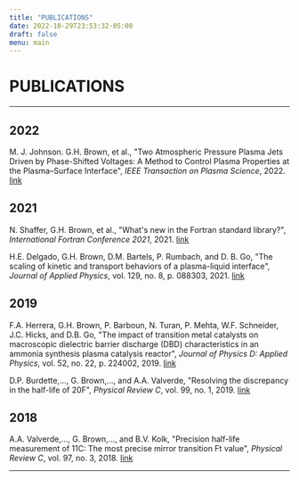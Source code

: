 ```yaml
---
title: "PUBLICATIONS"
date: 2022-10-29T23:53:32-05:00
draft: false
menu: main
---
```


# PUBLICATIONS

---

## 2022

M. J. Johnson. <span class="themecolor">G.H. Brown</span>, et al.,
"Two Atmospheric Pressure Plasma Jets Driven by Phase-Shifted
Voltages: A Method to Control Plasma Properties at the
Plasma–Surface Interface",
*IEEE Transaction on Plasma Science*, 2022.
<a class="mainlink" href="https://ieeexplore.ieee.org/document/9866674" target="_blank"> link </a>


## 2021

N. Shaffer, <span class="themecolor">G.H. Brown</span>, et al.,
"What's new in the Fortran standard library?",
*International Fortran Conference 2021*, 2021.
<a class="mainlink" href="https://tcevents.chem.uzh.ch/event/14/co" target="_blank"> link </a>

H.E. Delgado, <span class="themecolor">G.H. Brown</span>, D.M. Bartels, P. Rumbach, and D. B. Go,
"The scaling of kinetic and transport behaviors of a plasma-liquid interface",
*Journal of Applied Physics*,
vol. 129, no. 8, p. 088303, 2021.
<a class="mainlink" href="https://aip.scitation.org/doi/abs/10.1063/5.0040163" target="_blank"> link </a>


## 2019

F.A. Herrera, <span class="themecolor">G.H. Brown</span>, P. Barboun, N. Turan, P. Mehta, W.F. Schneider,
J.C. Hicks, and D.B. Go, "The impact of transition metal catalysts on macroscopic dielectric barrier discharge (DBD) characteristics in an ammonia synthesis plasma catalysis reactor",
*Journal of Physics D: Applied Physics*,
vol. 52, no. 22, p. 224002, 2019.
<a class="mainlink" href="https://iopscience.iop.org/article/10.1088/1361-6463/ab0c58/meta" target="_blank"> link </a>

D.P. Burdette,..., <span class="themecolor"> G. Brown</span>,..., and A.A. Valverde,
"Resolving the discrepancy in the half-life of 20F",
*Physical Review C*, vol. 99, no. 1, 2019.
<a class="mainlink" href="https://journals.aps.org/prc/abstract/10.1103/PhysRevC.99.015501" target="_blank"> link </a>


## 2018

A.A. Valverde,...,<span class="themecolor"> G. Brown</span>,..., and B.V. Kolk, "Precision half-life measurement
of 11C: The most precise mirror transition Ft value",
*Physical Review C*, vol. 97, no. 3, 2018.
<a class="mainlink" href="https://journals.aps.org/prc/abstract/10.1103/PhysRevC.97.035503" target="_blank"> link </a>

---

